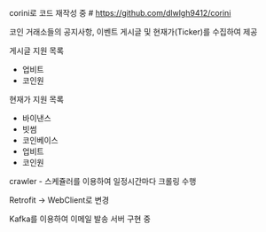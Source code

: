 corini로 코드 재작성 중 # https://github.com/dlwlgh9412/corini

코인 거래소들의 공지사항, 이벤트 게시글 및 현재가(Ticker)를 수집하여 제공

게시글 지원 목록
- 업비트
- 코인원

현재가 지원 목록
- 바이낸스
- 빗썸
- 코인베이스
- 업비트
- 코인원

crawler - 스케쥴러를 이용하여 일정시간마다 크롤링 수행

Retrofit -> WebClient로 변경

Kafka를 이용하여 이메일 발송 서버 구현 중
